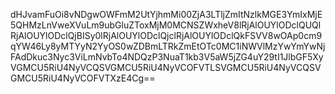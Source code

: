 dHJvamFuOi8vNDgwOWFmM2UtYjhmMi00ZjA3LTljZmItNzlkMGE3YmIxMjE5QHMzLnVweXVuLm9ubGluZToxMjM0MCNSZWxheV8lRjAlOUYlODclQUQlRjAlOUYlODclQjBISy0lRjAlOUYlODclQjclRjAlOUYlODclQkFSVV8wOAp0cm9qYW46Ly8yMTYyN2YyOS0wZDBmLTRkZmEtOTc0MC1iNWVlMzYwYmYwNjFAdDkuc3Nyc3ViLmNvbTo4NDQzP3NuaT1kb3V5aW5jZG4uY29tI1JlbGF5XyVGMCU5RiU4NyVCQSVGMCU5RiU4NyVCOFVTLSVGMCU5RiU4NyVCQSVGMCU5RiU4NyVCOFVTXzE4Cg==